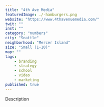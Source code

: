 ```yaml
---
title: "4th Ave Media"
featuredImage: ./-hamburgers.png
website: "https://www.4thavenuemedia.com/"
twit: ""
inst: ""
category: "numbers"
city: "Seattle"
neighborhood: "Mercer Island"
size: "Small (1-10)"
map: ""
tags:
    - branding
    - strategy
    - school
    - video
    - marketing
published: true
---
```


Description
